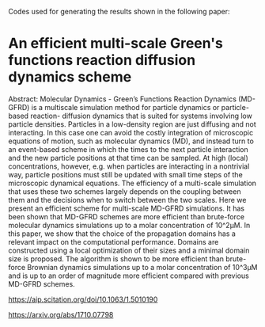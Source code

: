 Codes used for generating the results shown in the following paper:

# An efficient multi-scale Green's functions reaction diffusion dynamics scheme

Abstract: Molecular Dynamics - Green’s Functions Reaction Dynamics (MD-GFRD) is a multiscale simulation method for particle dynamics or particle-based reaction- diffusion dynamics that is suited for systems involving low particle densities. Particles in a low-density region are just diffusing and not interacting. In this case one can avoid the costly integration of microscopic equations of motion, such as molecular dynamics (MD), and instead turn to an event-based scheme in which the times to the next particle interaction and the new particle positions at that time can be sampled. At high (local) concentrations, however, e.g. when particles are interacting in a nontrivial way, particle positions must still be updated with small time steps of the microscopic dynamical equations. The efficiency of a multi-scale simulation that uses these two schemes largely depends on the coupling between them and the decisions when to switch between the two scales. Here we present an efficient scheme for multi-scale MD-GFRD simulations. It has been shown that MD-GFRD schemes are more efficient than brute-force molecular dynamics simulations up to a molar concentration of 10^2μM. In this paper, we show that the choice of the propagation domains has a relevant impact on the computational performance. Domains are constructed using a local optimization of their sizes and a minimal domain size is proposed. The algorithm is shown to be more efficient than brute-force Brownian dynamics simulations up to a molar concentration of 10^3μM and is up to an order of magnitude more efficient compared with previous MD-GFRD schemes.

https://aip.scitation.org/doi/10.1063/1.5010190

https://arxiv.org/abs/1710.07798
